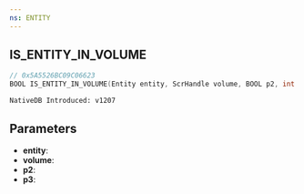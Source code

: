 ```yaml
---
ns: ENTITY
---
```

## IS_ENTITY_IN_VOLUME

```c
// 0x5A5526BC09C06623
BOOL IS_ENTITY_IN_VOLUME(Entity entity, ScrHandle volume, BOOL p2, int p3);
```

```
NativeDB Introduced: v1207
```

## Parameters
* **entity**:
* **volume**:
* **p2**:
* **p3**:
